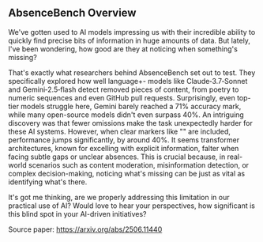 <!-- 
title: "Signals of Absence - Testing AI's Ability to Detect Missing Information"
date: 2025-08-10
description: "An analysis of AbsenceBench research showing how language models struggle to detect removed or missing content."
tags: [AI, research, benchmarking, LLM, content-detection]
-->

## AbsenceBench Overview

We've gotten used to AI models impressing us with their incredible ability to quickly find precise bits of information in huge amounts of data. But lately, I've been wondering, how good are they at noticing when something's missing?

That's exactly what researchers behind AbsenceBench set out to test. They specifically explored how well language+- models like Claude‑3.7‑Sonnet and Gemini‑2.5‑flash detect removed pieces of content, from poetry to numeric sequences and even GitHub pull requests. Surprisingly, even top-tier models struggle here, Gemini barely reached a 71% accuracy mark, while many open-source models didn't even surpass 40%.
An intriguing discovery was that fewer omissions make the task unexpectedly harder for these AI systems. However, when clear markers like "" are included, performance jumps significantly, by around 40%. It seems transformer architectures, known for excelling with explicit information, falter when facing subtle gaps or unclear absences.
This is crucial because, in real-world scenarios such as content moderation, misinformation detection, or complex decision-making, noticing what's missing can be just as vital as identifying what's there.

It's got me thinking, are we properly addressing this limitation in our practical use of AI?
Would love to hear your perspectives, how significant is this blind spot in your AI-driven initiatives?

Source paper: https://arxiv.org/abs/2506.11440